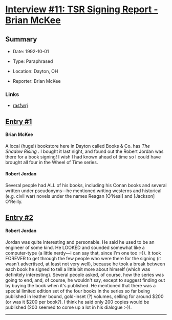 # [Interview #11: TSR Signing Report - Brian McKee](https://www.theoryland.com/intvmain.php?i=11)

## Summary

- Date: 1992-10-01

- Type: Paraphrased

- Location: Dayton, OH

- Reporter: Brian McKee

### Links

- [rasfwrj](http://groups.google.com/group/rec.arts.sf.written/msg/908c2377e010584e)


## [Entry #1](https://www.theoryland.com/intvmain.php?i=11#1)

#### Brian McKee

A local (huge!) bookstore here in Dayton called Books & Co. has
*The Shadow Rising*
. I bought it last night, and found out the Robert Jordan was there for a book signing! I wish I had known ahead of time so I could have brought all four in the Wheel of Time series.

#### Robert Jordan

Several people had ALL of his books, including his Conan books and several written under pseudonyms—he mentioned writing westerns and historical (e.g. civil war) novels under the names Reagan [O'Neal] and [Jackson] O'Reilly.

## [Entry #2](https://www.theoryland.com/intvmain.php?i=11#2)

#### Robert Jordan

Jordan was quite interesting and personable. He said he used to be an engineer of some kind. He LOOKED and sounded somewhat like a computer-type (a little nerdy—I can say that, since I'm one too :-)). It took FOREVER to get through the few people who were there for the signing (it wasn't advertised, at least not very well), because he took a break between each book he signed to tell a little bit more about himself (which was definitely interesting). Several people asked, of course, how the series was going to end, and, of course, he wouldn't say, except to suggest finding out by buying the book when it's published. He mentioned that there was a special limited edition set of the four books in the series so far being published in leather bound, gold-inset (?) volumes, selling for around $200 (or was it $200 per book?). I think he said only 200 copies would be published (200 seemed to come up a lot in his dialogue :-)).


---

